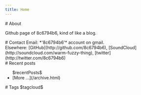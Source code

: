 ```yaml
---
title: Home
---
```


<div id="home_left">

<div id="home_about">
# About

<!--
*"Wram fuzzy thing"* is
kind of like a
["*burrito*"](http://www.urbandictionary.com/define.php?term=Warm%20Fuzzy%20Thing),<br />
or kind of like a blog by 8c6794b6.
-->

Github page of 8c6794b6, kind of like a blog.

</div>


<div id="home_contact">
# Contact
Email: *'8c6794b6'* account on gmail.<br />
Elsewhere:
[GitHub](http://github.com/8c6794b6),
[SoundCloud](http://soundcloud.com/warm-fuzzy-thing),
[twitter](http://twitter.com/8c6794b6)
</div>

</div>

<div id="home_right">

<div id="recent_posts">
# Recent posts
<ul id="post_list">
  $recentPosts$
  <li> [More ...](/archive.html) </li>
</ul>
</div>

<div id="tag_cloud">
# Tags
$tagcloud$
</div>




</div>
<div class="clear"></div>

